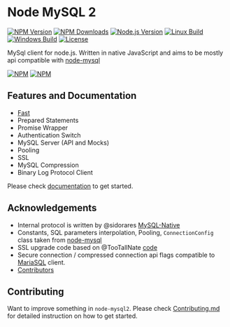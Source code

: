 # Node MySQL 2

[![NPM Version][npm-image]][npm-url]
[![NPM Downloads][downloads-image]][downloads-url]
[![Node.js Version][node-version-image]][node-version-url]
[![Linux Build][travis-image]][travis-url]
[![Windows Build][appveyor-image]][appveyor-url]
[![License][license-image]][license-url]

MySql client for node.js. Written in native JavaScript and aims to be mostly api compatible with [node-mysql](https://github.com/mysqljs/node-mysql)

[![NPM](https://nodei.co/npm/mysql2.png?downloads=true&stars=true)](https://nodei.co/npm/mysql2/)
[![NPM](https://nodei.co/npm-dl/mysql2.png?months=6)](https://nodei.co/npm/mysql2/)

## Features and Documentation

  - [Fast](https://gist.github.com/sidorares/ffe9ee9c423f763e3b6b)
  - Prepared Statements
  - Promise Wrapper
  - Authentication Switch
  - MySQL Server (API and Mocks)
  - Pooling
  - SSL
  - MySQL Compression
  - Binary Log Protocol Client

Please check [documentation](https://github.com/sidorares/node-mysql2/tree/master/documentation) to get started.

## Acknowledgements

  - Internal protocol is written by @sidorares [MySQL-Native](https://github.com/sidorares/nodejs-mysql-native)
  - Constants, SQL parameters interpolation, Pooling, `ConnectionConfig` class taken from [node-mysql](https://github.com/mysqljs/node-mysql)
  - SSL upgrade code based on @TooTallNate [code](https://gist.github.com/TooTallNate/848444)
  - Secure connection / compressed connection api flags compatible to [MariaSQL](https://github.com/mscdex/node-mariasql/) client.
  - [Contributors](https://github.com/sidorares/node-mysql2/graphs/contributors)

## Contributing

Want to improve something in `node-mysql2`. Please check [Contributing.md](https://github.com/sidorares/node-mysql2/blob/master/Contributing.md) for detailed instruction on how to get started.


[npm-image]: https://img.shields.io/npm/v/mysql2.svg
[npm-url]: https://npmjs.org/package/mysql2
[node-version-image]: http://img.shields.io/node/v/mysql2.svg
[node-version-url]: http://nodejs.org/download/
[travis-image]: https://img.shields.io/travis/sidorares/node-mysql2/master.svg?label=linux
[travis-url]: https://travis-ci.org/sidorares/node-mysql2
[appveyor-image]: https://img.shields.io/appveyor/ci/sidorares/node-mysql2/master.svg?label=windows
[appveyor-url]: https://ci.appveyor.com/project/sidorares/node-mysql2
[downloads-image]: https://img.shields.io/npm/dm/mysql2.svg
[downloads-url]: https://npmjs.org/package/mysql2
[license-url]: https://github.com/sidorares/node-mysql2/blob/master/License
[license-image]: https://img.shields.io/npm/l/mysql2.svg?maxAge=2592000
